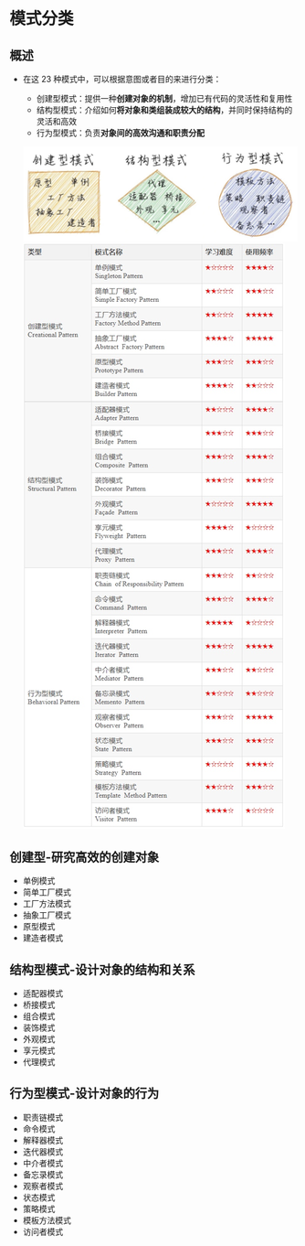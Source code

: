 # 模式分类

## 概述

+ 在这 23 种模式中，可以根据意图或者目的来进行分类：

  + 创建型模式：提供一种**创建对象的机制**，增加已有代码的灵活性和复用性
  + 结构型模式：介绍如何**将对象和类组装成较大的结构**，并同时保持结构的灵活和高效
  + 行为型模式：负责**对象间的高效沟通和职责分配**

  ![alt text](images/模式分类1.jpg)
  ![alt text](images/模式分类2.jpg)

## 创建型-研究高效的创建对象

+ 单例模式
+ 简单工厂模式
+ 工厂方法模式
+ 抽象工厂模式
+ 原型模式
+ 建造者模式

## 结构型模式-设计对象的结构和关系

+ 适配器模式
+ 桥接模式
+ 组合模式
+ 装饰模式
+ 外观模式
+ 享元模式
+ 代理模式

## 行为型模式-设计对象的行为

+ 职责链模式
+ 命令模式
+ 解释器模式
+ 迭代器模式
+ 中介者模式
+ 备忘录模式
+ 观察者模式
+ 状态模式
+ 策略模式
+ 模板方法模式
+ 访问者模式

